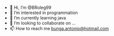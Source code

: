 - 👋 Hi, I’m @BRoleg99
- 👀 I’m interested in programmation
- 🌱 I’m currently learning java
- 💞️ I’m looking to collaborate on ...
- 📫 How to reach me bunga.antonio@hotmail.com

<!---
BRoleg99/BRoleg99 is a ✨ special ✨ repository because its `README.md` (this file) appears on your GitHub profile.
You can click the Preview link to take a look at your changes.
--->
